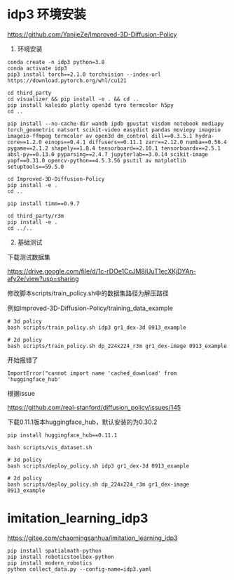 # idp3 环境安装

https://github.com/YanjieZe/Improved-3D-Diffusion-Policy

1. 环境安装

```shell
conda create -n idp3 python=3.8
conda activate idp3
pip3 install torch==2.1.0 torchvision --index-url https://download.pytorch.org/whl/cu121

cd third_party
cd visualizer && pip install -e . && cd ..
pip install kaleido plotly open3d tyro termcolor h5py
cd ..

pip install --no-cache-dir wandb ipdb gpustat visdom notebook mediapy torch_geometric natsort scikit-video easydict pandas moviepy imageio imageio-ffmpeg termcolor av open3d dm_control dill==0.3.5.1 hydra-core==1.2.0 einops==0.4.1 diffusers==0.11.1 zarr==2.12.0 numba==0.56.4 pygame==2.1.2 shapely==1.8.4 tensorboard==2.10.1 tensorboardx==2.5.1 absl-py==0.13.0 pyparsing==2.4.7 jupyterlab==3.0.14 scikit-image yapf==0.31.0 opencv-python==4.5.3.56 psutil av matplotlib setuptools==59.5.0

cd Improved-3D-Diffusion-Policy
pip install -e .
cd ..

pip install timm==0.9.7

cd third_party/r3m
pip install -e .
cd ../..

```

2. 基础测试

下载测试数据集

https://drive.google.com/file/d/1c-rDOe1CcJM8iUuT1ecXKjDYAn-afy2e/view?usp=sharing

修改脚本scripts/train_policy.sh中的数据集路径为解压路径

例如Improved-3D-Diffusion-Policy/training_data_example

```shell
# 3d policy
bash scripts/train_policy.sh idp3 gr1_dex-3d 0913_example

# 2d policy
bash scripts/train_policy.sh dp_224x224_r3m gr1_dex-image 0913_example
```

开始报错了

```shell
ImportError("cannot import name 'cached_download' from 'huggingface_hub' 
```

根据issue

https://github.com/real-stanford/diffusion_policy/issues/145

下载0.11.1版本huggingface_hub，默认安装的为0.30.2

```shell
pip install huggingface_hub==0.11.1
```

```shell
bash scripts/vis_dataset.sh
```

```shell
# 3d policy
bash scripts/deploy_policy.sh idp3 gr1_dex-3d 0913_example

# 2d policy
bash scripts/deploy_policy.sh dp_224x224_r3m gr1_dex-image 0913_example
```

# imitation_learning_idp3

https://gitee.com/chaomingsanhua/imitation_learning_idp3

```shell
pip install spatialmath-python
pip install roboticstoolbox-python
pip install modern_robotics
python collect_data.py --config-name=idp3.yaml
```
